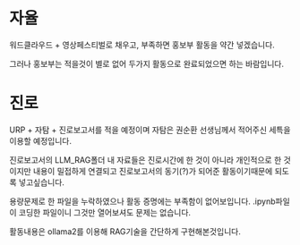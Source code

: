 # 자율

워드클라우드 + 영상페스티벌로 채우고, 부족하면 홍보부 활동을 약간 넣겠습니다. 

그러나 홍보부는 적을것이 별로 없어 두가지 활동으로 완료되었으면 하는 바람입니다.


# 진로

URP + 자탐 + 진로보고서를 적을 예정이며 자탐은 권순환 선생님께서 적어주신 세특을 이용할 예정입니다.

진로보고서의 LLM_RAG폴더 내 자료들은 진로시간에 한 것이 아니라 개인적으로 한 것이지만 내용이 밀접하게 연결되고 진로보고서의 동기(?)가 되어준 활동이기때문에 되도록 넣고싶습니다. 

용량문제로 한 파일을 누락하였으나 활동 증명에는 부족함이 없어보입니다. .ipynb파일이 코딩한 파일이니 그것만 열어보셔도 문제는 없습니다.

활동내용은 ollama2를 이용해 RAG기술을 간단하게 구현해본것입니다.

